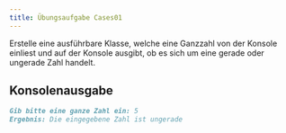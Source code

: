```yaml
---
title: Übungsaufgabe Cases01
---
```


Erstelle eine ausführbare Klasse, welche eine Ganzzahl von der Konsole einliest und auf der Konsole ausgibt, ob es sich um eine gerade oder ungerade Zahl handelt.

## Konsolenausgabe

```markdown
Gib bitte eine ganze Zahl ein: 5
Ergebnis: Die eingegebene Zahl ist ungerade
```
